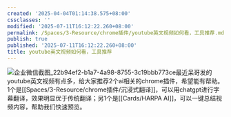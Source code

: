 ```yaml
---
created: '2025-04-04T01:14:38.575+08:00'
cssclasses: ''
modified: '2025-07-11T16:12:22.260+08:00'
permalink: /Spaces/3-Resource/chrome插件/youtube英文视频如何看，工具推荐.md
publish: true
published: '2025-07-11T16:12:22.260+08:00'
title: youtube英文视频如何看，工具推荐
---
```

![企业微信截图_22b94ef2-b1a7-4a98-8755-3c19bbb773ce](https://pub-pic.oldwinter.top/2025/06/783a3150a1348b01139fad9f9014af9b.png)最近呆哥发的youtube英文视频有点多，给大家推荐2个ai相关的chrome插件，希望能有帮助。1个是[[Spaces/3-Resource/chrome插件/沉浸式翻译]]，可以用chatgpt进行字幕翻译，效果明显优于传统翻译；另1个是[[Cards/HARPA AI]]，可以一键总结视频内容，帮助我们快速预览。